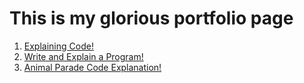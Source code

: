 # This is my glorious portfolio page


1. [Explaining Code!](https://youtu.be/9sAkanJcBl0)
2. [Write and Explain a Program!](https://youtu.be/X4siHoC67bQ)
3. [Animal Parade Code Explanation!](https://youtu.be/0o1u0TEZPhs)
